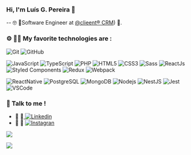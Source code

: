 ### Hi, I'm Luís G. Pereira 👋
-- 🤓  💸Software Engineer at  [@clieent® CRM](https://clieent.com/))  💸.

###  ⚙️  👨‍💻 My favorite technologies are :

![Git](https://img.shields.io/badge/-Git-black?style=flat-square&logo=git)
![GitHub](https://img.shields.io/badge/-GitHub-181717?style=flat-square&logo=github)

![JavaScript](https://img.shields.io/badge/-JavaScript-black?style=flat-square&logo=javascript)
![TypeScript](https://img.shields.io/badge/-TypeScript-007ACC?style=flat-square&logo=typescript)
![PHP](https://img.shields.io/badge/-PHP-333?style=flat-square&logo=php)
![HTML5](https://img.shields.io/badge/-HTML5-E34F26?style=flat-square&logo=html5&logoColor=white)
![CSS3](https://img.shields.io/badge/-CSS3-1572B6?style=flat-square&logo=css3)
![Sass](https://img.shields.io/badge/-Sass-CC6699?style=flat-square&logo=sass&logoColor=white)
![ReactJs](https://img.shields.io/badge/-React-45b8d8?style=flat-square&logo=react&logoColor=white)
![Styled Components](https://img.shields.io/badge/-Styled_Components-db7092?style=flat-square&logo=styled-components&logoColor=white)
![Redux](https://img.shields.io/badge/-Redux-764ABC?style=flat-square&logo=redux&logoColor=white)
![Webpack](https://img.shields.io/badge/-Webpack-8DD6F9?style=flat-square&logo=webpack&logoColor=white)

![ReactNative](https://img.shields.io/badge/-ReactNative-45b8d8?style=flat-square&logo=react&logoColor=white)
![PostgreSQL](https://img.shields.io/badge/-PostgreSQL-336791?style=flat-square&logo=postgresql&logoColor=white)
![MongoDB](https://img.shields.io/badge/-MongoDB-black?style=flat-square&logo=mongodb)
![Nodejs](https://img.shields.io/badge/-Nodejs-339933?style=flat-square&logo=Node.js&logoColor=white)
![NestJS](https://img.shields.io/badge/-NestJS-E0234E?style=flat-square&logo=nestjs&logoColor=white)
![Jest](https://img.shields.io/badge/-Jest-c21325?style=flat-square&logo=jest)
![VSCode](https://img.shields.io/badge/-VSCode-007ACC?style=flat-square&logo=visual-studio-code&logoColor=white)

  
### 🤙 Talk to me ! 

-  👔 👔<a href="https://www.linkedin.com/in/devluispereira/"> ![Linkedin](https://img.shields.io/badge/-Linkedin-0077B5?style=flat-square&logo=linkedin)</a>
-  👀 📸 <a href="https://www.instagram.com/devluispereira"> ![Instagran](https://img.shields.io/badge/-Insta-7248C6?style=flat-square&logo=instagram)</a>





<p align="left"> <img src="https://github-readme-stats.vercel.app/api?username=devluispereira&show_icons=true&theme=graywhite&include_all_commits=true&count_private=true"/> </p>
<p align="left"> <img src="https://github-readme-stats.vercel.app/api/top-langs/?username=devluispereira&layout=compact&theme=graywhite"/> </p>

<!--
**devluispereira/devluispereira** is a ✨ _special_ ✨ repository because its `README.md` (this file) appears on your GitHub profile.

